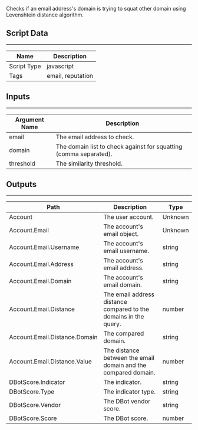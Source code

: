 Checks if an email address's domain is trying to squat other domain using Levenshtein distance algorithm.

## Script Data

---

| **Name** | **Description** |
| --- | --- |
| Script Type | javascript |
| Tags | email, reputation |


## Inputs

---

| **Argument Name** | **Description** |
| --- | --- |
| email | The email address to check. |
| domain | The domain list to check against for squatting (comma separated). |
| threshold | The similarity threshold. |

## Outputs

---

| **Path** | **Description** | **Type** |
| --- | --- | --- |
| Account | The user account.  | Unknown |
| Account.Email | The account's email object. | Unknown |
| Account.Email.Username | The account's email username. | string |
| Account.Email.Address | The account's email address. | string |
| Account.Email.Domain | The account's email domain. | string |
| Account.Email.Distance | The email address distance compared to the domains in the query. | number |
| Account.Email.Distance.Domain | The compared domain. | string |
| Account.Email.Distance.Value | The distance between the email domain and the compared domain.  | number |
| DBotScore.Indicator | The indicator. | string |
| DBotScore.Type | The indicator type. | string |
| DBotScore.Vendor | The DBot vendor score. | string |
| DBotScore.Score | The DBot score. | number |
